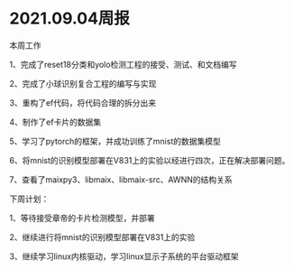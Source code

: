 # 2021.09.04周报

本周工作

1、完成了reset18分类和yolo检测工程的接受、测试、和文档编写

2、完成了小球识别复合工程的编写与实现

3、重构了ef代码，将代码合理的拆分出来

4、制作了ef卡片的数据集

5、学习了pytorch的框架，并成功训练了mnist的数据集模型

6、将mnist的识别模型部署在V831上的实验以经进行四次，正在解决部署问题。

7、查看了maixpy3、libmaix、libmaix-src、AWNN的结构关系

下周计划：

1、等待接受章帝的卡片检测模型，并部署

2、继续进行将mnist的识别模型部署在V831上的实验

3、继续学习linux内核驱动，学习linux显示子系统的平台驱动框架

